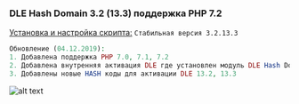 ### DLE Hash Domain 3.2 (13.3) поддержка PHP 7.2
[Установка и настройка скрипта:](https://github.com/coolbylink/dlehashdomain/wiki/Установка-и-обновления-3.X.X) `Стабильная версия 3.2.13.3`

```php
Обновление (04.12.2019):
1. Добавлена поддержка PHP 7.0, 7.1, 7.2
2. Добавлена внутренняя активация DLE где установлен модуль DLE Hash Domain. (через админ-панель модуля).
3. Добавлены новые HASH коды для активации DLE 13.2, 13.3
```

![alt text](https://i.ibb.co/6grRdQM/2019-12-04-002511.jpg)
